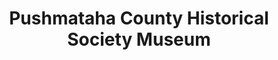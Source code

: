 ---
layout: repo
title: "Pushmataha County Historical Society Museum"
id: 24171
permalink: repos/24171/
---